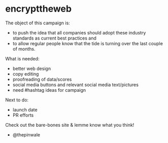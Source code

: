 encrypttheweb
=============

The object of this campaign is:
* to push the idea that all companies should adopt these industry standards as current best practices and
* to allow regular people know that the tide is turning over the last couple of months.

What is needed:
* better web design
* copy editing
* proofreading of data/scores
* social media buttons and relevant social media text/pictures
* need #hashtag ideas for campaign

Next to do:
* launch date
* PR efforts


Check out the bare-bones site & lemme know what you think!

- @thepinwale
